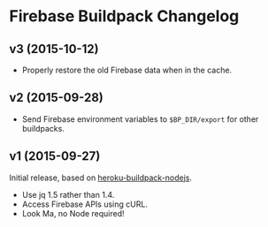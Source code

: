# Firebase Buildpack Changelog

## v3 (2015-10-12)

- Properly restore the old Firebase data when in the cache.

## v2 (2015-09-28)

- Send Firebase environment variables to `$BP_DIR/export` for other buildpacks.

## v1 (2015-09-27)

Initial release, based on [heroku-buildpack-nodejs](https://github.com/heroku/heroku-buildpack-nodejs).
- Use jq 1.5 rather than 1.4.
- Access Firebase APIs using cURL.
- Look Ma, no Node required!
